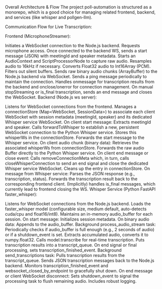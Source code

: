 Overall Architecture & Flow
The project poll-automation is structured as a monorepo, which is a good choice for managing related frontend, backend, and services (like whisper and pollgen-llm).

Communication Flow for Live Transcription:

Frontend (MicrophoneStreamer):

Initiates a WebSocket connection to the Node.js backend.
Requests microphone access.
Once connected to the backend WS, sends a start message (JSON) with meetingId and speaker metadata.
Starts an AudioContext and ScriptProcessorNode to capture raw audio.
Resamples audio to 16kHz if necessary.
Converts Float32 audio to Int16Array (PCM).
Filters out silent buffers.
Sends raw binary audio chunks (ArrayBuffer) to the Node.js backend via WebSocket.
Sends a ping message periodically to maintain the connection.
Handles onmessage for transcription results from the backend and onclose/onerror for connection management.
On manual stopStreaming or is_final transcription, sends an end message and closes the WebSocket.
Backend (Node.js ws server):

Listens for WebSocket connections from the frontend.
Manages a connectionStore (Map<WebSocket, SessionData>) to associate each client WebSocket with session metadata (meetingId, speaker) and its dedicated Whisper service WebSocket.
On client start message:
Extracts meetingId and speaker.
Calls forwardToWhisper to establish a new, persistent WebSocket connection to the Python Whisper service.
Stores this whisperWs in the connectionStore.
Forwards the start message to the Whisper service.
On client audio chunk (binary data):
Retrieves the associated whisperWs from connectionStore.
Forwards the raw audio Buffer directly to the Python Whisper service.
On client end message or close event:
Calls removeConnectionMeta which, in turn, calls closeWhisperConnection to send an end signal and close the dedicated Whisper service WebSocket.
Cleans up the entry in connectionStore.
On message from Whisper service:
Parses the JSON response (e.g., transcription, status).
Forwards the transcription result back to the corresponding frontend client.
(Implicitly) handles is_final messages, which currently lead to frontend closing the WS.
Whisper Service (Python FastAPI faster_whisper):

Listens for WebSocket connections from the Node.js backend.
Loads the faster_whisper model (configurable size, medium default, auto-detects cuda/cpu and float16/int8).
Maintains an in-memory audio_buffer for each session.
On start message: Initializes session metadata.
On binary audio data: Appends to the audio_buffer.
Background process_audio_stream task:
Periodically checks if audio_buffer is full enough (e.g., 2 seconds of audio) or if a shutdown_event is set.
Extracts accumulated audio, converts it to numpy.float32.
Calls model.transcribe for real-time transcription.
Puts transcription results into a transcript_queue.
On end signal or final processing, sets transcription_finished_event.
Background send_transcriptions task:
Pulls transcription results from the transcript_queue.
Sends JSON transcription messages back to the Node.js backend.
Monitors transcription_finished_event and websocket_closed_by_endpoint to gracefully shut down.
On end message or client WebSocket disconnect: Sets shutdown_event to signal the processing task to flush remaining audio.
Includes robust logging.